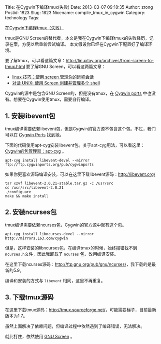 Title: 在Cygwin下编译tmux(失败)
Date: 2013-03-07 09:18:35
Author: zrong
Postid: 1823
Slug: 1823
Nicename: compile_tmux_in_cygwin
Category: technology
Tags: 

[在Cygwin下编译tmux（失败）](http://zengrong.net/post/1823.htm)

tmux是GNU Screen的替代者，本文是我在Cygwin下编译tmux的失败经历，记录在案，方便以后重新尝试编译。
本文假设你已经在Cygwin下配置好了编译环境。

要了解tmux，可以看这篇文章：http://linuxtoy.org/archives/from-screen-to-tmux.html
要了解GNU Screen，可以看这两篇文章：

* [linux 技巧：使用 screen 管理你的远程会话](http://www.ibm.com/developerworks/cn/linux/l-cn-screen/)
* [对话 UNIX: 使用 Screen 创建并管理多个 shell](http://www.ibm.com/developerworks/cn/aix/library/au-gnu_screen/)

Cygwin的源中是包含GNU Screen的，但是没有tmux，在 [Cygwin ports](http://sourceware.org/cygwinports/) 中也没有。想要在Cygwin使用tmux，需要自行编译。

## 1. 安装libevent包

tmux编译需要依赖libevent包，但是Cygwin的官方源不包含这个包。不过，我们可以在 [Cygwin Ports](http://sourceware.org/cygwinports/) 找到她。

下面的代码使用apt-cyg安装libevent包。关于apt-cyg用法，可以看这里：[Cygwin的包管理器：apt-cyg](http://zengrong.net/post/1792.htm) 。

``` shell
apt-cyg install libevent-devel --mirror ftp://ftp.cygwinports.org/pub/cygwinports
```

如果你更喜欢源码编译安装，可以在这里下载libevent源码：http://libevent.org/

``` shell
tar xzvf libevent-2.0.21-stable.tar.gz -C /usr/src
cd /usr/src/libevent-2.0.21
./configuare
make && make install
```

## 2. 安装ncurses包

tmux编译需要依赖ncurses包，Cygwin的官方源中就有这个包。

``` shell
apt-cyg install libncurses-devel --mirror http://mirrors.163.com/cygwin
```

但是，这样安装的libncurses包，在编译tmux的时候，始终报错找不到 `ncurses.h`文件，因此我卸载了 `ncurses` 包，改用编译安装。

在这里下载ncurses源码：<http://ftp.gnu.org/pub/gnu/ncurses/>，我下载的是最新的5.9。

编译和安装的方式与 `libevent` 相同，这里不再重复。

## 3. 下载tmux源码

在这里下载tmux源码：<http://tmux.sourceforge.net/>，可能需要梯子，目前最新版本为1.7。

虽然上面解决了依赖问题，但编译过程中依然遇到了编译错误，无法解决。

就此打住，依然使用 [GNU Screen](http://www.gnu.org/software/screen/) 。

